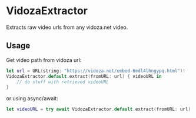 # VidozaExtractor

Extracts raw video urls from any vidoza.net video.

## Usage
Get video path from vidoza url:
```swift
let url = URL(string: "https://vidoza.net/embed-6mdl4lhngypq.html")!
VidozaExtractor.default.extract(fromURL: url) { videoURL in
    // do stuff with retrieved videoURL
}
```
or using async/await:
```swift
let videoURL = try await VidozaExtractor.default.extract(fromURL: url)
```
